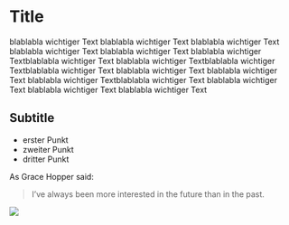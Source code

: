 # Title 
blablabla wichtiger Text blablabla wichtiger Text blablabla wichtiger Text blablabla wichtiger Text blablabla wichtiger Text blablabla wichtiger Textblablabla wichtiger Text blablabla wichtiger Textblablabla wichtiger Textblablabla wichtiger Text blablabla wichtiger Text blablabla wichtiger Text blablabla wichtiger Textblablabla wichtiger Text blablabla wichtiger Text blablabla wichtiger Text blablabla wichtiger Text

## Subtitle
* erster Punkt
* zweiter Punkt
* dritter Punkt

As Grace Hopper said:
> I’ve always been more interested
> in the future than in the past.

<img src="https://upload.wikimedia.org/wikipedia/commons/c/cd/Black_from_a_camera.jpg"/>
